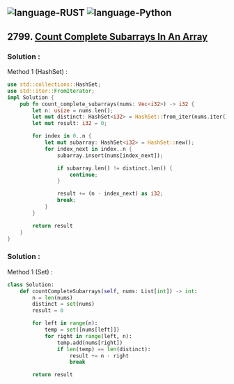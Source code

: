 ![language-RUST](https://img.shields.io/badge/RUST-8d4004?style=for-the-badge&logo=RUST)
![language-Python](https://img.shields.io/badge/Python-ffd43b?style=for-the-badge&logo=PYTHON)
---

## 2799. [Count Complete Subarrays In An Array](https://leetcode.com/problems/count-complete-subarrays-in-an-array)

### Solution :

Method 1 (HashSet) :
```rust
use std::collections::HashSet;
use std::iter::FromIterator;
impl Solution {
    pub fn count_complete_subarrays(nums: Vec<i32>) -> i32 {
        let n: usize = nums.len();
        let mut distinct: HashSet<i32> = HashSet::from_iter(nums.iter().cloned());
        let mut result: i32 = 0;

        for index in 0..n {
            let mut subarray: HashSet<i32> = HashSet::new();
            for index_next in index..n {
                subarray.insert(nums[index_next]);

                if subarray.len() != distinct.len() {
                    continue;
                }

                result += (n - index_next) as i32;
                break;
            }
        }

        return result
    }
}
```

### Solution :

Method 1 (Set) :
```python
class Solution:
    def countCompleteSubarrays(self, nums: List[int]) -> int:
        n = len(nums)
        distinct = set(nums)
        result = 0

        for left in range(n):
            temp = set([nums[left]])
            for right in range(left, n):
                temp.add(nums[right])
                if len(temp) == len(distinct):
                    result += n - right
                    break

        return result
```
